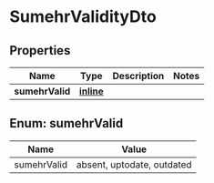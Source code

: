 
# SumehrValidityDto

## Properties
Name | Type | Description | Notes
------------ | ------------- | ------------- | -------------
**sumehrValid** | [**inline**](#SumehrValidEnum) |  |


<a name="SumehrValidEnum"></a>
## Enum: sumehrValid
Name | Value
---- | -----
sumehrValid | absent, uptodate, outdated
